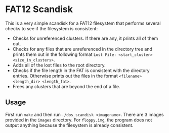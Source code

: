 # FAT12 Scandisk

This is a very simple scandisk for a FAT12 filesystem that performs several checks to see if the filesystem is consistent:
- Checks for unreferenced clusters. If there are any, it prints all of them out.
- Checks for any files that are unreferenced in the directory tree and prints them out in the following format `Lost File: <start_cluster> <size_in_clusters>`.
- Adds all of the lost files to the root directory.
- Checks if the file length in the FAT is consistent with the directory entries. Otherwise prints out the files in the format `<filename> <length_dir> <length_fat>`.
- Frees any clusters that are beyond the end of a file.

## Usage

First run `make` and then run `./dos_scandisk <imagename>`.
There are 3 images provided in the `images` directory.
For `floppy.img`, the program does not output anything because the filesystem is already consistent.
